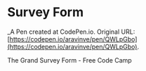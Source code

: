 # Survey Form
 _A Pen created at CodePen.io. Original URL: [https://codepen.io/aravinve/pen/QWLpGbo](https://codepen.io/aravinve/pen/QWLpGbo).

 The Grand Survey Form - Free Code Camp